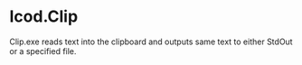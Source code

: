 # Icod.Clip
Clip.exe reads text into the clipboard and outputs same text to either StdOut or a specified file.

